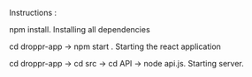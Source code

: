 Instructions :

npm install. Installing all dependencies

cd droppr-app -> npm start . Starting the react application

cd droppr-app -> cd src -> cd API -> node api.js. Starting server.
